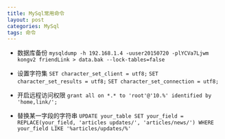 ```yaml
---
title: MySql常用命令
layout: post
categories: MySql
tags: 命令
---
```


* 数据库备份
`mysqldump -h 192.168.1.4 -uuser20150720 -plYCVa7Ljwm kongv2 friendLink > data.bak --lock-tables=false`
	
* 设置字符集
`SET character_set_client = utf8;`
`SET character_set_results = utf8;`
`SET character_set_connection = utf8;`
	
* 开启远程访问权限
`grant all on *.* to 'root'@'10.%' identified by 'home,link/';`
	
* 替换某一字段的字符串
`UPDATE your_table SET your_field = REPLACE(your_field, 'articles updates/', 'articles/news/') WHERE your_field LIKE '%articles/updates/%'`